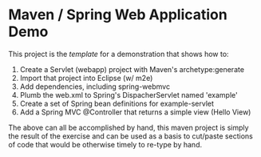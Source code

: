 # Maven / Spring Web Application Demo

This project is the *template* for a demonstration that shows how to:

1. Create a Servlet (webapp) project with Maven's archetype:generate
2. Import that project into Eclipse (w/ m2e)
3. Add dependencies, including spring-webmvc
4. Plumb the web.xml to Spring's DispacherServlet named 'example'
5. Create a set of Spring bean definitions for example-servlet
6. Add a Spring MVC @Controller that returns a simple view (Hello View)

The above can all be accomplished by hand, this maven project is simply 
the result of the exercise and can be used as a basis to cut/paste sections
of code that would be otherwise timely to re-type by hand.
  